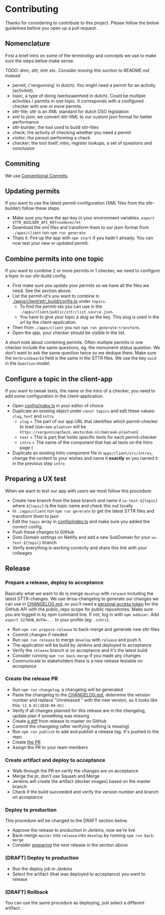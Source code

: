 # Contributing

Thanks for considering to contribute to this project. Please follow the below guidelines before you
open up a pull request.

## Nomenclature

First a brief intro on some of the terminoligy and concepts we use to make sure the steps below make sense.

_TODO: dmn, sttr, imtr etc. Consider moving this section to README.md instead_

- permit, ('vergunning' in dutch). You might need a permit for an activity (activiteit).
- topic, a type of doing (werkzaamheid in dutch). Could be multiple activities / permits in one topic. It corresponds with a configured checker with one or more permits.
- sttr-file; sttr is an XML standard for dutch DSO legislation
- xml to json; we convert sttr-XML to our custom json format for better performance
- sttr-builder; the tool used to build sttr-files
- check; the activity of checking whether you need a permit
- visitor; the person performing a check
- checker; the tool itself, intro, register lookups, a set of questions and conclusion

## Commiting

We use [Conventional Commits](https://www.conventionalcommits.org).

## Updating permits

If you want to use the latest permit-configuration (XML files from the sttr-builder) follow these steps.

- Make sure you have the api-key in your environment variables. `export STTR_BUILDER_API_KEY=somesecret`
- Download the xml files and transform them to our json-format from `./apps/client` run `npm run generate`
- Thats it. Fire up the app with `npm start` if you hadn't already. You can now test your new or updated permit.

## Combine permits into one topic

If you want to combine 2 or more permits in 1 checker, we need to configure a topic in our sttr-build config.

- First make sure you update your permits so we have all the files we need. See the section above.
- List the permit-id's you want to combine in [./apps/client/sttr_build/config.ts](./apps/client/sttr_build/config.ts) under `topics`.
  - To find the permit-ids you can use in the `./apps/client/public/sttr/list.source.json`.
  - You have to give your topic a slug as the key. This slug is used in the url by the client-application.
- Then from `./apps/client` you run `npm run generate:transform`.
- Open the app, your checker should be visible in the list.

A short note about combining permits. Often multiple permits in one checker include the same questions, eg. the monument-status question. We don't want to ask the same question twice so we dedupe them. Make sure the `herbruikbaarId` field is the same in the STTR files. We use the key `uuid` in the `Question` model.

## Configure a topic in the client-app

If you want to tweak texts, the name or the intro of a checker, you need to add some configuration in the client-application.

- Open [config/index.ts](apps/client/src/config/index.ts) in your editor of choice
- Duplicate an existing object under `const topics` and edit these values: `slug`, `text` and `intro`
  - `slug` = The part of our app URL that identifies which permit-checker to load (`dakraam-plaatsen` will be `https://vergunningcheck.amsterdam.nl/dakraam-plaatsen`)
  - `text` = This is part that holds specific texts for each permit-checker
  - `intro` = The name of the component that has all texts on the Intro page (
- Duplicate an existing Intro component file in `apps/client/src/intros`, change the content to your wishes and name it **exactly** as you named it in the previous step `intro`

## Preparing a UX test

When we want to test our app with users we most follow this procedure:

- Create new branch from the base branch and name it `ux-test-${topic}` where `${topic}` is the topic name and check this out locally
- In `./apps/client` run `npm run gererate` to get the latest STTR files and transform them to json
- Edit the `topic` array in [config/index.ts](apps/client/src/config/index.ts) and make sure you added the correct config.
- Push these changes to GitHub
- Goto _Domain settings_ on Netlify and add a new SubDomain for your `ux-test-${topic}` branch
- Verify everything is working correctly and share this link with your colleages

## Release

### Prepare a release, deploy to acceptance

Basically what we want to do is merge `develop` with `release` including the latest STTR-changes. We use lerna-changelog to generate our changes we can use in [CHANGELOG.md](CHANGELOG.md), so you'll need a [personal access token](https://github.com/settings/tokens) for the GitHub API with the public_repo scope for public repositories.
Make sure you are logged in by npm command line. If not, log in with `npm adduser`. Add `export GITHUB_AUTH=...` to your profile (eg: `.zshrc`).

- Run `npm run prepare-release` to back-merge and generate new sttr-files
- Commit changes if needed
- Run `npm run release` to merge `develop` with `release` and push it.
- The application will be build by Jenkins and deployed to acceptance
- Verify the `release` branch is on acceptance and it's the latest build
- Consider running `npm run back-merge` if you made any changes
- Communicate to stakeholders there is a new release testable on acceptance

### Create the release PR

- Run `npm run changelog`, a changelog will be generated
- Paste the changelog to the [CHANGELOG.md](CHANGELOG.md), determine the version number and replace "Unreleased " with the new version, so it looks like this: `[2.0.0](2020-09-02)`
- Verify if all changes planned for this release are in the changelog, update plan if something was missing
- Create [a diff](https://github.com/Amsterdam/vergunningcheck/compare/master...release) from release to master on GitHub
- Commit the changelog (after verifying nothing is missing)
- Run `npm run publish` to add and publish a release tag. It's pushed to the repo.
- Create [the PR](https://github.com/Amsterdam/vergunningcheck/compare/master...release)
- Assign the PR to your team members

### Create artifact and deploy to acceptance

- Walk through the PR en verify the changes are on acceptance
- Merge the pr, don't use Squash and Merge
- Jenkins will create the artifact (docker images) based on the master branch
- Check if the build succeeded and verify the version number and branch on acceptance

### Deploy to production

This procedure will be changed to the DRAFT section below.

- Approve the release to production in Jenkins, now we're live
- Back-merge `master` into `release` into `develop` by running `npm run back-merge`
- Consider [preparing](#prepare-a-release) the next release in the section above

### (DRAFT) Deploy to production

- Run the deploy job in Jenkins
- Select the artifact (that was deployed to acceptance) you want to release

### (DRAFT) Rollback

You can use the same procedure as deploying, just select a different artifact.
